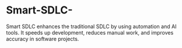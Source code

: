 # Smart-SDLC-
Smart SDLC enhances the traditional SDLC by using automation and AI tools. It speeds up development, reduces manual work, and improves accuracy in software projects.
